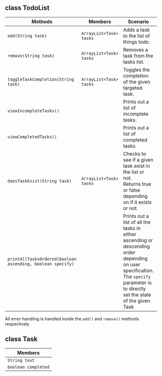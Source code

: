 ## class TodoList

| Methods                                                    | Members                 | Scenario                                                                                                                                                                           | Output  |
|------------------------------------------------------------|-------------------------|------------------------------------------------------------------------------------------------------------------------------------------------------------------------------------|---------|
| `add(String task)`                                         | `ArrayList<Task> tasks` | Adds a task to the list of things todo.                                                                                                                                            | void    |
| `remove(String task)`                                      | `ArrayList<Task> tasks` | Removes a task from the tasks list.                                                                                                                                                | void    |
| `toggleTaskCompletion(String task)`                        | `ArrayList<Task> tasks` | Toggles the completion of the given targeted task.                                                                                                                                 | void    |
| `viewIncompleteTasks()`                                    |                         | Prints out a list of incomplete tasks.                                                                                                                                             | void    |
| `viewCompletedTasks()`                                     |                         | Prints out a list of completed tasks.                                                                                                                                              | void    |
| `doesTaskExist(String task)`                               | `ArrayList<Task> tasks` | Checks to see if a given task exist in the list or not.<br>Returns true or false depending on if it exists or not.                                                                 | boolean |
| `printAllTasksOrdered(boolean ascending, boolean specify)` |                         | Prints out a list of all the tasks in either ascending or descending order depending on user specification. The `specify` parameter is to directly set the state of the given Task | void    |

All error handling is handled inside the `add()` and `remove()` methods respectively

## class Task

| Members             |
|---------------------|
| `String text`       |
| `boolean completed` |

